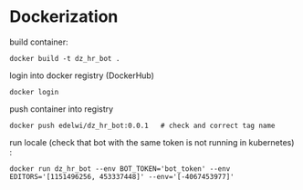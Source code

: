 # Dockerization

build container:

```shell
docker build -t dz_hr_bot .
```

login into docker registry (DockerHub)

```shell
docker login
```

push container into registry

```shell
docker push edelwi/dz_hr_bot:0.0.1   # check and correct tag name
```

run locale (check that bot with the same token is not running in kubernetes) :

```shell
docker run dz_hr_bot --env BOT_TOKEN='bot_token' --env EDITORS='[1151496256, 453337448]' --env='[-4067453977]'
```

